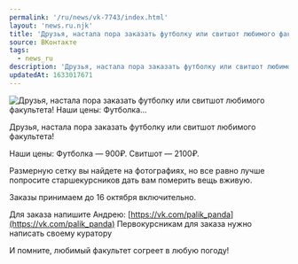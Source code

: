 ```yaml
---
permalink: '/ru/news/vk-7743/index.html'
layout: 'news.ru.njk'
title: 'Друзья, настала пора заказать футболку или свитшот любимого факультета!    Наши цены:  Футболка…'
source: ВКонтакте
tags:
  - news_ru
description: 'Друзья, настала пора заказать футболку или свитшот любимого факультета!    Наши цены:  Футболка…'
updatedAt: 1633017671
---
```

![Друзья, настала пора заказать футболку или свитшот любимого факультета!    Наши цены:  Футболка…](https://sun9-41.userapi.com/sun9-65/impg/ieRoSf5Sye4Jhvv6WHKZK6qrxy1xxCuYayQ5tQ/EnTzgFneZEo.jpg?size=1280x853&quality=96&sign=c2aeb6ececb058e8812dff531293e100&c_uniq_tag=RHX_WgVMCu-PROYXV57zEMbenzuWOCRREGmwHVDiSu8&type=album)

Друзья, настала пора заказать футболку или свитшот любимого факультета!

Наши цены:
Футболка — 900₽.
Свитшот — 2100₽.

Размерную сетку вы найдете на фотографиях, но все равно лучше попросите старшекурсников дать вам померить вещь вживую.

Заказы принимаем до 16 октября включительно.

Для заказа напишите Андрею: [https://vk.com/palik_panda](https://vk.com/palik_panda)
Первокурсникам для заказа нужно написать своему куратору

И помните, любимый факультет согреет в любую погоду!
